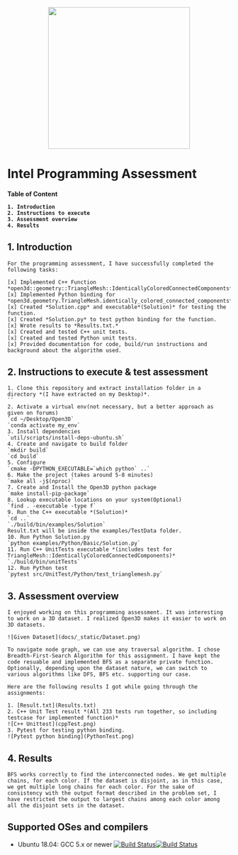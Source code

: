 <p align="center">
<img src="docs/_static/open3d_logo_horizontal.png" width="320" />
</p>

# Intel Programming Assessment

<h4>
	Table of Content

	1. Introduction
	2. Instructions to execute
	3. Assessment overview
	4. Results
</h4>


## 1. Introduction

	For the programming assessment, I have successfully completed the following tasks:

	[x] Implemented C++ Function *open3d::geometry::TriangleMesh::IdenticallyColoredConnectedComponents*
	[x] Implemented Python binding for *open3d.geometry.TriangleMesh.identically_colored_connected_components*
	[x] Created *Solution.cpp* and executable*(Solution)* for testing the function.
	[x] Created *Solution.py* to test python binding for the function.
	[x] Wrote results to *Results.txt.*
	[x] Created and tested C++ unit tests.
	[x] Created and tested Python unit tests.
	[x] Provided documentation for code, build/run instructions and background about the algorithm used.

## 2. Instructions to execute & test assessment
	1. Clone this repository and extract installation folder in a directory *(I have extracted on my Desktop)*.
	``
	2. Activate a virtual env(not necessary, but a better approach as given on forums)
	`cd ~/Desktop/Open3D`
	`conda activate my_env`
	3. Install dependencies
	`util/scripts/install-deps-ubuntu.sh`
	4. Create and navigate to build folder
	`mkdir build`
	`cd build`
	5. Configure
	`cmake -DPYTHON_EXECUTABLE=`which python` ..`
	6. Make the project (takes around 5-8 minutes)
	`make all -j$(nproc)`
	7. Create and Install the Open3D python package
	`make install-pip-package`
	8. Lookup executable locations on your system(Optional)
	`find . -executable -type f`
	9. Run the C++ executable *(Solution)*
	`cd ..`
	`./build/bin/examples/Solution`
	Result.txt will be inside the examples/TestData folder.
	10. Run Python Solution.py
	`python examples/Python/Basic/Solution.py`
	11. Run C++ UnitTests executable *(includes test for TriangleMesh::IdenticallyColoredConnectedComponents)*
	`./build/bin/unitTests`
	12. Run Python test
	`pytest src/UnitTest/Python/test_trianglemesh.py`

## 3. Assessment overview

	I enjoyed working on this programming assessment. It was interesting to work on a 3D dataset. I realized Open3D makes it easier to work on 3D datasets.

	![Given Dataset](docs/_static/Dataset.png)

	To navigate node graph, we can use any traversal algorithm. I chose Breadth-First-Search Algorithm for this assignment. I have kept the code resuable and implemented BFS as a separate private function. Optionally, depending upon the dataset nature, we can switch to various algorithms like DFS, BFS etc. supporting our case.

	Here are the following results I got while going through the assignments:
	
	1. [Result.txt](Results.txt)
	2. C++ Unit Test result *(All 233 tests run together, so including testcase for implemented function)*
	![C++ Unittest](cppTest.png)
	3. Pytest for testing python binding.
	![Pytest python binding](PythonTest.png)

## 4. Results
	BFS works correctly to find the interconnected nodes. We get multiple chains, for each color. If the dataset is disjoint, as in this case, we get multiple long chains for each color. For the sake of consistency with the output format described in the problem set, I have restricted the output to largest chains among each color among all the disjoint sets in the dataset.

	
	
	
	

## Supported OSes and compilers

* Ubuntu 18.04: GCC 5.x or newer [![Build Status](https://travis-ci.org/intel-isl/Open3D.svg?branch=master)](https://travis-ci.org/intel-isl/Open3D)[![Build Status](http://img.shields.io/travis/badges/badgerbadgerbadger.svg?style=flat-square)](https://travis-ci.org/badges/badgerbadgerbadger)

